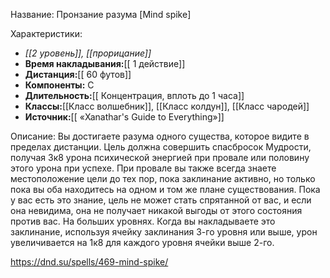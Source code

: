 Название: Пронзание разума \[Mind spike] 

Характеристики:
- *[[2 уровень]], [[прорицание]]*
- **Время накладывания:**[[ 1 действие]]
- **Дистанция:**[[ 60 футов]]
- **Компоненты:** С
- **Длительность:**[[ Концентрация, вплоть до 1 часа]]
- **Классы:**[[Класс  волшебник]], [[Класс колдун]], [[Класс чародей]]
- **Источник:**[[ «Xanathar's Guide to Everything»]]

Описание:
Вы достигаете разума одного существа, которое видите в пределах дистанции. Цель должна совершить спасбросок Мудрости, получая 3к8 урона психической энергией при провале или половину этого урона при успехе. При провале вы также всегда знаете местоположение цели до тех пор, пока заклинание активно, но только пока вы оба находитесь на одном и том же плане существования. Пока у вас есть это знание, цель не может стать спрятанной от вас, и если она невидима, она не получает никакой выгоды от этого состояния против вас.
На больших уровнях. Когда вы накладываете это заклинание, используя ячейку заклинания 3-го уровня или выше, урон увеличивается на 1к8 для каждого уровня ячейки выше 2-го.

https://dnd.su/spells/469-mind-spike/